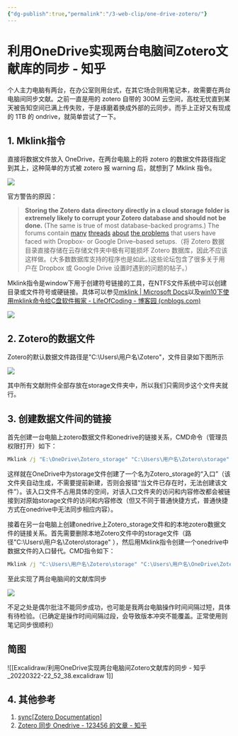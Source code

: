 ```yaml
---
{"dg-publish":true,"permalink":"/3-web-clip/one-drive-zotero/"}
---
```


# 利用OneDrive实现两台电脑间Zotero文献库的同步 - 知乎

个人主力电脑有两台，在办公室则用台式，在其它场合则用笔记本，故需要在两台电脑间同步文献。之前一直是用的 zotero 自带的 300M 云空间，高枕无忧直到某天被告知空间已满上传失败，于是琢磨着换成外部的云同步。而手上正好又有现成的 1TB 的 ondrive，就简单尝试了一下。

## 1. Mklink指令

直接将数据文件放入 OneDrive，在两台电脑上的将 zotero 的数据文件路径指定到其上，这种简单的方式被 zotero 报 warning 后，就想到了 Mklink 指令。

![](https://pic2.zhimg.com/v2-dec4bbe49fe1d76f442c1a216d16b3d9_b.jpg)

官方警告的原因：

> **Storing the Zotero data directory directly in a cloud storage folder is extremely likely to corrupt your Zotero database and should not be done.** (The same is true of most database-backed programs.) The forums contain [many](https://www.zotero.org/forum/discussion/13359/) [threads](https://www.zotero.org/forum/discussion/27900/synching-to-dropbox/) [about](https://www.zotero.org/forum/discussion/6128/dropbox-and-zotero-15-case-conflicts/) [the problems](https://www.zotero.org/forum/discussion/24593/backing-up-a-large-database-without-corrupting-it/) that users have faced with Dropbox- or Google Drive–based setups.（将 Zotero 数据目录直接存储在云存储文件夹中极有可能损坏 Zotero 数据库，因此不应该这样做。(大多数数据库支持的程序也是如此。)这些论坛包含了很多关于用户在 Dropbox 或 Google Drive 设置时遇到的问题的帖子。）

Mklink指令是window下用于创建符号链接的工具，在NTFS文件系统中可以创建目录或文件符号或硬链接。具体可以参见[mklink | Microsoft Docs](https://docs.microsoft.com/en-us/windows-server/administration/windows-commands/mklink)以及[win10下使用mklink命令给C盘软件搬家 - LifeOfCoding - 博客园 (cnblogs.com)](https://www.cnblogs.com/life-of-coding/p/10871831.html)

![](https://pic3.zhimg.com/v2-d5e336f59783e20d12817d1f80497c36_b.jpg)

## 2. Zotero的数据文件

Zotero的默认数据文件路径是"C:\\Users\\用户名\\Zotero"，文件目录如下图所示

![](https://pic2.zhimg.com/v2-c5e363fb6bc713e22585a8b681745c31_b.jpg)

其中所有文献附件全部存放在storage文件夹中，所以我们只需同步这个文件夹就行。

## 3. 创建数据文件间的链接

首先创建一台电脑上zotero数据文件和onedrive的链接关系，CMD命令（管理员权限打开）如下：

```cmd
Mklink /j "E:\OneDrive\Zotero_storage" "C:\Users\用户名\Zotero\storage"
```

这样就在OneDrive中为storage文件创建了一个名为Zotero\_storage的“入口”（该文件夹自动生成，不需要提前新建，否则会报错“当文件已存在时，无法创建该文件”）。该入口文件不占用具体的空间，对该入口文件夹的访问和内容修改都会被链接到对原始storage文件的访问和内容修改（但又不同于普通快捷方式，普通快捷方式在onedrive中无法同步相应内容）。

接着在另一台电脑上创建onedrive上Zotero\_storage文件和的本地zotero数据文件的链接关系。首先需要删除本地Zotero文件中的storage文件（路径"C:\\Users\\用户名\\Zotero\\storage" ），然后用Mklink指令创建一个onedrive中数据文件的入口替代。CMD指令如下：

```cmd
Mklink /j "C:\Users\用户名\Zotero\storage" "C:\Users\用户名\OneDrive\Zotero_storage"
```

至此实现了两台电脑间的文献库同步

![](https://pic3.zhimg.com/v2-aa34851dc94103cacfdbc405b0a9202a_b.jpg)

不足之处是偶尔批注不能同步成功，也可能是我两台电脑操作时间间隔过短，具体有待检验。（已确定是操作时间间隔过段，会导致版本冲突不能覆盖。正常使用则笔记同步很顺利）

## 简图
<style>
.container {font-family: sans-serif; text-align: center;}
.button-wrapper button {z-index: 1;height: 40px; width: 100px; margin: 10px;padding: 5px;}
.excalidraw .App-menu_top .buttonList { display: flex;}
.excalidraw-wrapper { height: 800px; margin: 50px; position: relative;}
:root[dir="ltr"] .excalidraw .layer-ui__wrapper .zen-mode-transition.App-menu_bottom--transition-left {transform: none;}
</style><script src="https://unpkg.com/react@17/umd/react.production.min.js"></script><script src="https://unpkg.com/react-dom@17/umd/react-dom.production.min.js"></script><script type="text/javascript" src="https://unpkg.com/@excalidraw/excalidraw/dist/excalidraw.production.min.js"></script><div id="利用OneDrive实现两台电脑间Zotero文献库的同步_-_知乎_testexcalidraw.md0"></div><script>(function(){const InitialData={"type":"excalidraw","version":2,"source":"https://excalidraw.com","elements":[{"type":"text","version":30,"versionNonce":830996095,"isDeleted":false,"id":"YE0vFE1f","fillStyle":"hachure","strokeWidth":1,"strokeStyle":"solid","roughness":1,"opacity":100,"angle":0,"x":-240,"y":-200,"strokeColor":"#5f3dc4","backgroundColor":"transparent","width":228,"height":35,"seed":96916,"groupIds":[],"strokeSharpness":"sharp","boundElements":[{"id":"79TKN4XVyoQ61k0RFUVKu","type":"arrow"}],"updated":1647968281454,"link":null,"fontSize":28,"fontFamily":1,"text":"OneDrive master","rawText":"OneDrive master","baseline":25,"textAlign":"left","verticalAlign":"top","containerId":null,"originalText":"OneDrive master"},{"type":"text","version":130,"versionNonce":428016337,"isDeleted":false,"id":"7adiQMQ6","fillStyle":"hachure","strokeWidth":1,"strokeStyle":"solid","roughness":1,"opacity":100,"angle":0,"x":-260,"y":-155,"strokeColor":"#c92a2a","backgroundColor":"transparent","width":245,"height":38,"seed":13914,"groupIds":[],"strokeSharpness":"sharp","boundElements":[],"updated":1647968367709,"link":null,"fontSize":16,"fontFamily":3,"text":"Actual location\nE:\\OneDrive\\Zotero_storage","rawText":"Actual location\nE:\\OneDrive\\Zotero_storage","baseline":34,"textAlign":"left","verticalAlign":"top","containerId":null,"originalText":"Actual location\nE:\\OneDrive\\Zotero_storage"},{"type":"text","version":306,"versionNonce":1646384799,"isDeleted":false,"id":"PLEDi3Rg","fillStyle":"hachure","strokeWidth":1,"strokeStyle":"solid","roughness":1,"opacity":100,"angle":0,"x":-600,"y":-220,"strokeColor":"#2b8a3e","backgroundColor":"transparent","width":180,"height":35,"seed":485955113,"groupIds":[],"strokeSharpness":"sharp","boundElements":[{"id":"ystW1pN8s8RXJ4OMFWU-s","type":"arrow"},{"id":"tTJa2-suRJeVsGafeV_Yx","type":"arrow"}],"updated":1647968281454,"link":null,"fontSize":28,"fontFamily":1,"text":"Zotero cloud","rawText":"Zotero cloud","baseline":25,"textAlign":"left","verticalAlign":"top","containerId":null,"originalText":"Zotero cloud"},{"type":"rectangle","version":237,"versionNonce":713270993,"isDeleted":false,"id":"KxNbQ5mf4CbKZHRsjP73A","fillStyle":"hachure","strokeWidth":1,"strokeStyle":"solid","roughness":1,"opacity":100,"angle":0,"x":-600,"y":-80,"strokeColor":"#5c940d","backgroundColor":"transparent","width":126,"height":60,"seed":575372519,"groupIds":[],"strokeSharpness":"sharp","boundElements":[{"id":"AVh1fYRv","type":"text"},{"id":"F1KuZFNMdmGSU8LFsuYSR","type":"arrow"},{"id":"tTJa2-suRJeVsGafeV_Yx","type":"arrow"}],"updated":1647968281454,"link":null},{"type":"text","version":223,"versionNonce":1846258367,"isDeleted":false,"id":"AVh1fYRv","fillStyle":"hachure","strokeWidth":1,"strokeStyle":"solid","roughness":1,"opacity":100,"angle":0,"x":-595,"y":-67.5,"strokeColor":"#5c940d","backgroundColor":"transparent","width":116,"height":35,"seed":400845065,"groupIds":[],"strokeSharpness":"sharp","boundElements":[],"updated":1647968281454,"link":null,"fontSize":28,"fontFamily":1,"text":"data","rawText":"data","baseline":25,"textAlign":"center","verticalAlign":"middle","containerId":"KxNbQ5mf4CbKZHRsjP73A","originalText":"data"},{"type":"ellipse","version":489,"versionNonce":330491537,"isDeleted":false,"id":"jMPPE6UiYmPHWsmZs3vf1","fillStyle":"hachure","strokeWidth":1,"strokeStyle":"solid","roughness":1,"opacity":100,"angle":0,"x":-482.57142857142867,"y":145.78571428571433,"strokeColor":"#c92a2a","backgroundColor":"transparent","width":269,"height":134,"seed":1803595559,"groupIds":[],"strokeSharpness":"sharp","boundElements":[{"id":"2nYVPodO","type":"text"},{"id":"F1KuZFNMdmGSU8LFsuYSR","type":"arrow"},{"id":"RjWV_-7dlu_WpW-BuGxju","type":"arrow"}],"updated":1647968281455,"link":null},{"type":"text","version":451,"versionNonce":1487662417,"isDeleted":false,"id":"2nYVPodO","fillStyle":"hachure","strokeWidth":1,"strokeStyle":"solid","roughness":1,"opacity":100,"angle":0,"x":-477.57142857142867,"y":177.78571428571433,"strokeColor":"#c92a2a","backgroundColor":"transparent","width":259,"height":70,"seed":226654921,"groupIds":[],"strokeSharpness":"sharp","boundElements":[],"updated":1647968474618,"link":null,"fontSize":28,"fontFamily":1,"text":"zotero Local in \nmaster PC","rawText":"zotero Local in master PC","baseline":60,"textAlign":"center","verticalAlign":"middle","containerId":"jMPPE6UiYmPHWsmZs3vf1","originalText":"zotero Local in master PC"},{"type":"arrow","version":1383,"versionNonce":355173233,"isDeleted":false,"id":"F1KuZFNMdmGSU8LFsuYSR","fillStyle":"hachure","strokeWidth":1,"strokeStyle":"solid","roughness":2,"opacity":100,"angle":6.050040832470876,"x":-522.904822809694,"y":-37.51140552716732,"strokeColor":"#000000","backgroundColor":"transparent","width":138.31588698948724,"height":201.42473087124824,"seed":866980649,"groupIds":[],"strokeSharpness":"round","boundElements":[],"updated":1647968474617,"link":null,"startBinding":{"elementId":"KxNbQ5mf4CbKZHRsjP73A","gap":1.1915135787352185,"focus":0.4342538427628894},"endBinding":{"elementId":"jMPPE6UiYmPHWsmZs3vf1","gap":1,"focus":0.3875905715007559},"lastCommittedPoint":null,"startArrowhead":null,"endArrowhead":"arrow","points":[[0,0],[138.31588698948724,201.42473087124824]]},{"type":"arrow","version":2662,"versionNonce":873541183,"isDeleted":false,"id":"RjWV_-7dlu_WpW-BuGxju","fillStyle":"hachure","strokeWidth":1,"strokeStyle":"solid","roughness":1,"opacity":100,"angle":0,"x":-140,"y":-20,"strokeColor":"#000000","backgroundColor":"transparent","width":183.6681730352003,"height":165.39839189046648,"seed":1994013097,"groupIds":[],"strokeSharpness":"round","boundElements":[],"updated":1647968477635,"link":null,"startBinding":null,"endBinding":{"elementId":"jMPPE6UiYmPHWsmZs3vf1","gap":1.4990979642176114,"focus":-0.32807708654843304},"lastCommittedPoint":null,"startArrowhead":null,"endArrowhead":"arrow","points":[[0,0],[-183.6681730352003,165.39839189046648]]},{"type":"arrow","version":888,"versionNonce":913005969,"isDeleted":false,"id":"tTJa2-suRJeVsGafeV_Yx","fillStyle":"hachure","strokeWidth":1,"strokeStyle":"solid","roughness":1,"opacity":100,"angle":0,"x":-536.9924981787424,"y":-85.7671957671958,"strokeColor":"#000000","backgroundColor":"transparent","width":16.964252433245292,"height":95.5291005291005,"seed":641618279,"groupIds":[],"strokeSharpness":"round","boundElements":[],"updated":1647968474616,"link":null,"startBinding":{"elementId":"KxNbQ5mf4CbKZHRsjP73A","gap":5.767195767195801,"focus":-0.09284860897764113},"endBinding":{"elementId":"PLEDi3Rg","gap":3.7037037037036953,"focus":0.06726457399103153},"lastCommittedPoint":null,"startArrowhead":null,"endArrowhead":"arrow","points":[[0,0],[16.964252433245292,-95.5291005291005]]},{"type":"arrow","version":1693,"versionNonce":865016113,"isDeleted":false,"id":"t2GNyo4j","fillStyle":"hachure","strokeWidth":1,"strokeStyle":"solid","roughness":1,"opacity":100,"angle":0,"x":-147.8311663066723,"y":-61.5,"strokeColor":"#000000","backgroundColor":"transparent","width":4.723830831672615,"height":58.685368509963155,"seed":761105543,"groupIds":[],"strokeSharpness":"round","boundElements":[],"updated":1647968477635,"link":"","startBinding":null,"endBinding":null,"lastCommittedPoint":null,"startArrowhead":null,"endArrowhead":"arrow","points":[[0,0],[4.723830831672615,-58.685368509963155]]},{"type":"ellipse","version":576,"versionNonce":703349809,"isDeleted":false,"id":"RRZVOgJ_Wnk7KMJjFnreQ","fillStyle":"hachure","strokeWidth":1,"strokeStyle":"solid","roughness":1,"opacity":100,"angle":0,"x":176.35338345864682,"y":131.32706766917306,"strokeColor":"#0b7285","backgroundColor":"transparent","width":269,"height":134,"seed":1106755113,"groupIds":[],"strokeSharpness":"sharp","boundElements":[{"id":"2upcqXHR","type":"text"},{"id":"F1KuZFNMdmGSU8LFsuYSR","type":"arrow"},{"id":"RjWV_-7dlu_WpW-BuGxju","type":"arrow"},{"id":"iT3mOvaLO9KOATLmvjN0T","type":"arrow"}],"updated":1647968281455,"link":null},{"type":"text","version":547,"versionNonce":570633311,"isDeleted":false,"id":"2upcqXHR","fillStyle":"hachure","strokeWidth":1,"strokeStyle":"solid","roughness":1,"opacity":100,"angle":0,"x":181.35338345864682,"y":163.32706766917306,"strokeColor":"#0b7285","backgroundColor":"transparent","width":259,"height":70,"seed":1225348327,"groupIds":[],"strokeSharpness":"sharp","boundElements":[],"updated":1647968474619,"link":null,"fontSize":28,"fontFamily":1,"text":"zotero Local in \nslave PC","rawText":"zotero Local in slave PC","baseline":60,"textAlign":"center","verticalAlign":"middle","containerId":"RRZVOgJ_Wnk7KMJjFnreQ","originalText":"zotero Local in slave PC"},{"type":"rectangle","version":302,"versionNonce":1091999249,"isDeleted":false,"id":"3nwrOLdu_jOB5rwShHhIF","fillStyle":"hachure","strokeWidth":1,"strokeStyle":"dashed","roughness":1,"opacity":100,"angle":0,"x":40,"y":-60,"strokeColor":"#5c940d","backgroundColor":"transparent","width":126,"height":81,"seed":2131066055,"groupIds":[],"strokeSharpness":"sharp","boundElements":[{"id":"QrWrKQ1Q","type":"text"},{"id":"F1KuZFNMdmGSU8LFsuYSR","type":"arrow"},{"id":"tTJa2-suRJeVsGafeV_Yx","type":"arrow"},{"id":"ystW1pN8s8RXJ4OMFWU-s","type":"arrow"}],"updated":1647968281456,"link":null},{"type":"text","version":274,"versionNonce":1909608319,"isDeleted":false,"id":"QrWrKQ1Q","fillStyle":"hachure","strokeWidth":1,"strokeStyle":"solid","roughness":1,"opacity":100,"angle":0,"x":45,"y":-37,"strokeColor":"#5c940d","backgroundColor":"transparent","width":116,"height":35,"seed":2075318057,"groupIds":[],"strokeSharpness":"sharp","boundElements":[],"updated":1647968281456,"link":null,"fontSize":28,"fontFamily":1,"text":"data","rawText":"data","baseline":25,"textAlign":"center","verticalAlign":"middle","containerId":"3nwrOLdu_jOB5rwShHhIF","originalText":"data"},{"type":"arrow","version":1232,"versionNonce":1415286033,"isDeleted":false,"id":"ystW1pN8s8RXJ4OMFWU-s","fillStyle":"solid","strokeWidth":4,"strokeStyle":"dotted","roughness":0,"opacity":100,"angle":0,"x":-501.2233257275239,"y":-225.38642439431888,"strokeColor":"#2b8a3e","backgroundColor":"#ced4da","width":630.951285911876,"height":229.10907247794393,"seed":773700489,"groupIds":[],"strokeSharpness":"round","boundElements":[],"updated":1647968474619,"link":null,"startBinding":{"elementId":"PLEDi3Rg","focus":-0.5683445595411454,"gap":5.38642439431888},"endBinding":{"elementId":"3nwrOLdu_jOB5rwShHhIF","gap":14.524970963994804,"focus":0.8258059462031366},"lastCommittedPoint":null,"startArrowhead":null,"endArrowhead":"triangle","points":[[0,0],[362.36906072209473,-78.24761904761985],[630.951285911876,150.86145343032408]]},{"type":"rectangle","version":461,"versionNonce":653920159,"isDeleted":false,"id":"I95dVE-U4R7kPRvnIlC2w","fillStyle":"hachure","strokeWidth":1,"strokeStyle":"solid","roughness":1,"opacity":100,"angle":0,"x":340,"y":-100,"strokeColor":"#5f3dc4","backgroundColor":"transparent","width":201,"height":45,"seed":828206215,"groupIds":[],"strokeSharpness":"sharp","boundElements":[{"id":"k1ZXlaVj","type":"text"},{"id":"RjWV_-7dlu_WpW-BuGxju","type":"arrow"},{"id":"8qjhnELroVGAmHCOWOmqI","type":"arrow"},{"id":"iT3mOvaLO9KOATLmvjN0T","type":"arrow"},{"id":"vjrAPyWehObaqWzKXU-cb","type":"arrow"},{"id":"QEWdUolXPJz7VzC5Gbomc","type":"arrow"}],"updated":1647968281456,"link":null},{"type":"text","version":436,"versionNonce":1665336785,"isDeleted":false,"id":"k1ZXlaVj","fillStyle":"hachure","strokeWidth":1,"strokeStyle":"solid","roughness":1,"opacity":100,"angle":0,"x":345,"y":-95,"strokeColor":"#5f3dc4","backgroundColor":"transparent","width":191,"height":35,"seed":786613097,"groupIds":[],"strokeSharpness":"sharp","boundElements":[],"updated":1647968281456,"link":null,"fontSize":28,"fontFamily":1,"text":"attachments","rawText":"attachments","baseline":25,"textAlign":"center","verticalAlign":"middle","containerId":"I95dVE-U4R7kPRvnIlC2w","originalText":"attachments"},{"type":"arrow","version":1740,"versionNonce":716553151,"isDeleted":false,"id":"79TKN4XVyoQ61k0RFUVKu","fillStyle":"solid","strokeWidth":4,"strokeStyle":"dotted","roughness":0,"opacity":100,"angle":0,"x":-120,"y":-206.32645385275782,"strokeColor":"#5f3dc4","backgroundColor":"#ced4da","width":443.1863860043162,"height":130.3745882629712,"seed":820300969,"groupIds":[],"strokeSharpness":"round","boundElements":[],"updated":1647968281456,"link":null,"startBinding":{"elementId":"YE0vFE1f","focus":-0.15864336520467376,"gap":6.3264538527578225},"endBinding":{"elementId":"A8yHYGqO","focus":0.20200531244667577,"gap":1},"lastCommittedPoint":null,"startArrowhead":null,"endArrowhead":"triangle","points":[[0,0],[149.1728112297693,-130.3745882629712],[443.1863860043162,-14.673546147242178]]},{"type":"arrow","version":707,"versionNonce":1668222559,"isDeleted":false,"id":"QEWdUolXPJz7VzC5Gbomc","fillStyle":"hachure","strokeWidth":1,"strokeStyle":"solid","roughness":1,"opacity":100,"angle":0,"x":530.2588783830513,"y":-54,"strokeColor":"#000000","backgroundColor":"transparent","width":430.3242053530803,"height":357.99999999999994,"seed":802067847,"groupIds":[],"strokeSharpness":"round","boundElements":[],"updated":1647968477635,"link":null,"startBinding":{"elementId":"Rzx7vmWl","focus":-1.0199381972132289,"gap":14.000000000000014},"endBinding":null,"lastCommittedPoint":null,"startArrowhead":null,"endArrowhead":"arrow","points":[[0,0],[430.3242053530803,357.99999999999994]]},{"type":"arrow","version":404,"versionNonce":429312785,"isDeleted":false,"id":"iT3mOvaLO9KOATLmvjN0T","fillStyle":"hachure","strokeWidth":1,"strokeStyle":"solid","roughness":1,"opacity":100,"angle":0,"x":410.3143608442058,"y":8.889249639249826,"strokeColor":"#000000","backgroundColor":"transparent","width":104.14922641657938,"height":121.47853277381076,"seed":949279817,"groupIds":[],"strokeSharpness":"round","boundElements":[],"updated":1647968477635,"link":null,"startBinding":{"elementId":"Rzx7vmWl","gap":10.889249639249826,"focus":-0.16143960218912487},"endBinding":{"elementId":"RRZVOgJ_Wnk7KMJjFnreQ","gap":1,"focus":-0.4304393043792878},"lastCommittedPoint":null,"startArrowhead":null,"endArrowhead":"arrow","points":[[0,0],[-104.14922641657938,121.47853277381076]]},{"type":"text","version":153,"versionNonce":435888433,"isDeleted":false,"id":"i73QmlQu","fillStyle":"hachure","strokeWidth":1,"strokeStyle":"dotted","roughness":2,"opacity":100,"angle":0,"x":-260,"y":0,"strokeColor":"#c92a2a","backgroundColor":"transparent","width":264,"height":38,"seed":1374181806,"groupIds":[],"strokeSharpness":"sharp","boundElements":[],"updated":1647968362747,"link":null,"fontSize":16,"fontFamily":3,"text":"Link (MkLink):\nC:\\Users\\user\\Zotero\\storage","rawText":"Link (MkLink):\nC:\\Users\\user\\Zotero\\storage","baseline":34,"textAlign":"left","verticalAlign":"top","containerId":null,"originalText":"Link (MkLink):\nC:\\Users\\user\\Zotero\\storage"},{"type":"text","version":51,"versionNonce":1448810495,"isDeleted":false,"id":"A8yHYGqO","fillStyle":"hachure","strokeWidth":1,"strokeStyle":"solid","roughness":1,"opacity":100,"angle":0,"x":240,"y":-220,"strokeColor":"#5f3dc4","backgroundColor":"transparent","width":200,"height":34,"seed":1939663026,"groupIds":[],"strokeSharpness":"sharp","boundElements":[{"id":"79TKN4XVyoQ61k0RFUVKu","type":"arrow"},{"id":"vjrAPyWehObaqWzKXU-cb","type":"arrow"}],"updated":1647968281456,"link":null,"fontSize":27.317073170731707,"fontFamily":1,"text":"OneDrive slave","rawText":"OneDrive slave","baseline":24,"textAlign":"left","verticalAlign":"top","containerId":null,"originalText":"OneDrive slave"},{"type":"arrow","version":329,"versionNonce":140241535,"isDeleted":false,"id":"vjrAPyWehObaqWzKXU-cb","fillStyle":"hachure","strokeWidth":1,"strokeStyle":"solid","roughness":1,"opacity":100,"angle":0,"x":344.6479145351844,"y":-182.65861719805335,"strokeColor":"#000000","backgroundColor":"transparent","width":75.41685797827427,"height":76.23055323493926,"seed":395464370,"groupIds":[],"strokeSharpness":"round","boundElements":[],"updated":1647968477635,"link":null,"startBinding":{"elementId":"A8yHYGqO","gap":3.3413828019466507,"focus":0.13248189568337546},"endBinding":{"elementId":"I95dVE-U4R7kPRvnIlC2w","gap":6.428063963114056,"focus":0.06666720108038124},"lastCommittedPoint":null,"startArrowhead":null,"endArrowhead":"arrow","points":[[0,0],[75.41685797827427,76.23055323493926]]},{"type":"text","version":172,"versionNonce":2080174879,"isDeleted":false,"id":"d7sckug2","fillStyle":"hachure","strokeWidth":1,"strokeStyle":"solid","roughness":1,"opacity":100,"angle":0,"x":400,"y":-180,"strokeColor":"#c92a2a","backgroundColor":"transparent","width":348,"height":38,"seed":1603283570,"groupIds":[],"strokeSharpness":"sharp","boundElements":[],"updated":1647968374980,"link":null,"fontSize":16,"fontFamily":3,"text":"Actual location\nC:\\Users\\user\\OneDrive\\Zotero_storage","rawText":"Actual location\nC:\\Users\\user\\OneDrive\\Zotero_storage","baseline":34,"textAlign":"left","verticalAlign":"top","containerId":null,"originalText":"Actual location\nC:\\Users\\user\\OneDrive\\Zotero_storage"},{"type":"text","version":215,"versionNonce":687674705,"isDeleted":false,"id":"Rzx7vmWl","fillStyle":"hachure","strokeWidth":1,"strokeStyle":"dotted","roughness":2,"opacity":100,"angle":0,"x":280,"y":-40,"strokeColor":"#c92a2a","backgroundColor":"transparent","width":264,"height":38,"seed":2024736302,"groupIds":[],"strokeSharpness":"sharp","boundElements":[{"id":"QEWdUolXPJz7VzC5Gbomc","type":"arrow"},{"id":"iT3mOvaLO9KOATLmvjN0T","type":"arrow"}],"updated":1647968281457,"link":null,"fontSize":16,"fontFamily":3,"text":"Link (MkLink):\nC:\\Users\\user\\Zotero\\storage","rawText":"Link (MkLink):\nC:\\Users\\user\\Zotero\\storage","baseline":34,"textAlign":"left","verticalAlign":"top","containerId":null,"originalText":"Link (MkLink):\nC:\\Users\\user\\Zotero\\storage"}],"appState":{"theme":"light","viewBackgroundColor":"#ffffff","currentItemStrokeColor":"#000000","currentItemBackgroundColor":"transparent","currentItemFillStyle":"hachure","currentItemStrokeWidth":2,"currentItemStrokeStyle":"solid","currentItemRoughness":1,"currentItemOpacity":100,"currentItemFontFamily":3,"currentItemFontSize":16,"currentItemTextAlign":"left","currentItemStrokeSharpness":"sharp","currentItemStartArrowhead":null,"currentItemEndArrowhead":"arrow","currentItemLinearStrokeSharpness":"round","gridSize":20,"colorPalette":{}},"files":{}};InitialData.scrollToContent=true;App=()=>{const e=React.useRef(null),t=React.useRef(null),[n,i]=React.useState({width:void 0,height:void 0});return React.useEffect(()=>{i({width:t.current.getBoundingClientRect().width,height:t.current.getBoundingClientRect().height});const e=()=>{i({width:t.current.getBoundingClientRect().width,height:t.current.getBoundingClientRect().height})};return window.addEventListener("resize",e),()=>window.removeEventListener("resize",e)},[t]),React.createElement(React.Fragment,null,React.createElement("div",{className:"excalidraw-wrapper",ref:t},React.createElement(Excalidraw.default,{ref:e,width:n.width,height:n.height,initialData:InitialData,viewModeEnabled:!0,zenModeEnabled:!0,gridModeEnabled:!1})))},excalidrawWrapper=document.getElementById("利用OneDrive实现两台电脑间Zotero文献库的同步_-_知乎_testexcalidraw.md0");ReactDOM.render(React.createElement(App),excalidrawWrapper);})();</script>

![[Excalidraw/利用OneDrive实现两台电脑间Zotero文献库的同步 - 知乎_20220322-22_52_38.excalidraw 1]]

## 4. 其他参考

1.  [sync[Zotero Documentation]](https://www.zotero.org/support/sync)
2.  [Zotero 同步 Onedrive - 123456 的文章 - 知乎](https://zhuanlan.zhihu.com/p/31869164)